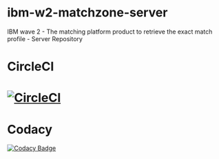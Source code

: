 # ibm-w2-matchzone-server
IBM wave 2 - The matching platform product to retrieve the exact match profile - Server Repository

# CircleCI
# [![CircleCI](https://circleci.com/gh/shivajindal/ibm-w2-matchzone-server.svg?style=svg)](https://circleci.com/gh/shivajindal/ibm-w2-matchzone-server)


# Codacy
[![Codacy Badge](https://api.codacy.com/project/badge/Grade/67f5866ff0cb4cb88ab94582d6f4ddbc)](https://www.codacy.com/app/shivajindal/ibm-w2-matchzone-server?utm_source=github.com&amp;utm_medium=referral&amp;utm_content=stackroute-immersive/ibm-w2-matchzone-server&amp;utm_campaign=Badge_Grade)

